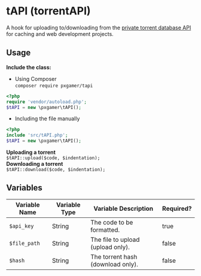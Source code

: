 # tAPI (torrentAPI)

A hook for uploading to/downloading from the [private torrent database API][ptdb] for caching and web development projects.

## Usage

__Include the class:__
- Using Composer  
`composer require pxgamer/tapi`  
```php
<?php
require 'vendor/autoload.php';
$tAPI = new \pxgamer\tAPI();
```
- Including the file manually  
```php
<?php
include 'src/tAPI.php';
$tAPI = new \pxgamer\tAPI();
```

__Uploading a torrent__  
`$tAPI::upload($code, $indentation);`  
__Downloading a torrent__  
`$tAPI::download($code, $indentation);`  

## Variables

Variable Name | Variable Type | Variable Description      | Required?
------------- | ------------- | ------------------------- | ---------
`$api_key`       | String        | The code to be formatted. | true
`$file_path`     | String       | The file to upload (upload only).     | false
`$hash`     | String       | The torrent hash (download only).     | false

[ptdb]: https://torrentapi.pxgamer.xyz